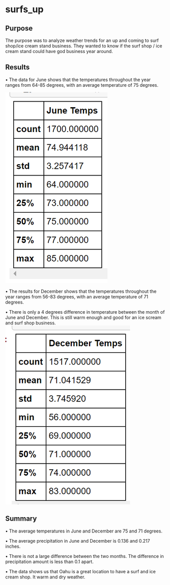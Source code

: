 # surfs_up
## Purpose
The purpose was to analyze weather trends for an up and coming to  surf shop/ice cream stand business. They wanted to know if the surf shop / ice cream stand could have god business year around.
## Results
•	The data for June shows  that the temperatures throughout the year ranges from 64-85 degrees, with an average temperature of 75 degrees.

![](https://github.com/jmajma327/surfs_up/blob/master/June%20Temps..png)

•	The results for December shows that the temperatures throughout the year ranges from 56-83 degrees, with an average temperature of 71 degrees.

•	There is only a 4 degrees difference in temperature between the month of June and December. This is still warm enough and good for an ice scream and surf shop business.
![](https://github.com/jmajma327/surfs_up/blob/master/December%20Temps.png)


## Summary
•	The average temperatures in June and December are 75 and 71 degrees.

•	The average precipitation in June and December is 0.136 and 0.217 inches. 

•	There is not a large difference between the two months. The difference in precipitation amount is less than 0.1 apart.

•	The data shows us that Oahu is a great location to have a surf and ice cream shop. It warm and dry weather.
